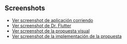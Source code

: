 ## Screenshots

- [Ver screenshot de aplicación corriendo](https://github.com/SexoSupremo/flutter-template-ucom/blob/main/.screens/PhonePixel%C3%B1.png)
- [Ver screenshot de Dr. Flutter](https://github.com/SexoSupremo/flutter-template-ucom/blob/main/.screens/Dr%20Flutter.png)
- [Ver screenshot de la propuesta visual](https://github.com/SexoSupremo/flutter-template-ucom/blob/main/.screens/propuesta.png)
- [Ver screenshot de la implementación de la propuesta](https://github.com/SexoSupremo/flutter-template-ucom/blob/main/.screens/Como%20va.png)
